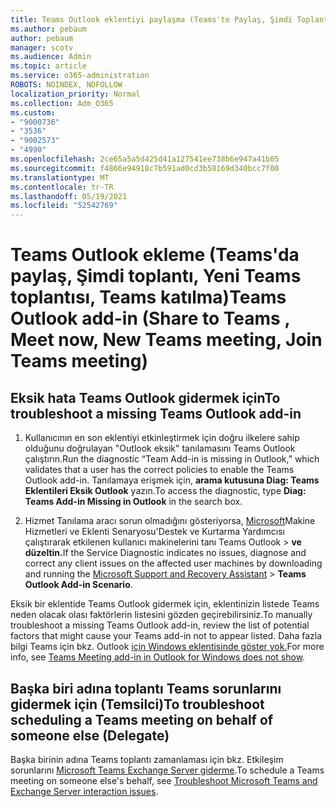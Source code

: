 ```yaml
---
title: Teams Outlook eklentiyi paylaşma (Teams'te Paylaş, Şimdi Toplantı Toplantı, Teams toplantı Teams nıza katılma)
ms.author: pebaum
author: pebaum
manager: scotv
ms.audience: Admin
ms.topic: article
ms.service: o365-administration
ROBOTS: NOINDEX, NOFOLLOW
localization_priority: Normal
ms.collection: Adm_O365
ms.custom:
- "9000736"
- "3536"
- "9002573"
- "4990"
ms.openlocfilehash: 2ce65a5a5d425d41a127541ee738b6e947a41b05
ms.sourcegitcommit: f4866e94918c7b591ad0cd3b58169d340bcc7f00
ms.translationtype: MT
ms.contentlocale: tr-TR
ms.lasthandoff: 05/19/2021
ms.locfileid: "52542769"
---
```

# <a name="teams-outlook-add-in-share-to-teams--meet-now-new-teams-meeting-join-teams-meeting"></a><span data-ttu-id="39eb7-102">Teams Outlook ekleme (Teams'da paylaş, Şimdi toplantı, Yeni Teams toplantısı, Teams katılma)</span><span class="sxs-lookup"><span data-stu-id="39eb7-102">Teams Outlook add-in (Share to Teams , Meet now, New Teams meeting, Join Teams meeting)</span></span>

## <a name="to-troubleshoot-a-missing-teams-outlook-add-in"></a><span data-ttu-id="39eb7-103">Eksik hata Teams Outlook gidermek için</span><span class="sxs-lookup"><span data-stu-id="39eb7-103">To troubleshoot a missing Teams Outlook add-in</span></span>

1. <span data-ttu-id="39eb7-104">Kullanıcının en son eklentiyi etkinleştirmek için doğru ilkelere sahip olduğunu doğrulayan "Outlook eksik" tanılamasını Teams Outlook çalıştırın.</span><span class="sxs-lookup"><span data-stu-id="39eb7-104">Run the diagnostic “Team Add-in is missing in Outlook,” which validates that a user has the correct policies to enable the Teams Outlook add-in.</span></span> <span data-ttu-id="39eb7-105">Tanılamaya erişmek için, **arama kutusuna Diag: Teams Eklentileri Eksik Outlook** yazın.</span><span class="sxs-lookup"><span data-stu-id="39eb7-105">To access the diagnostic, type **Diag: Teams Add-in Missing in Outlook** in the search box.</span></span>

1. <span data-ttu-id="39eb7-106">Hizmet Tanılama aracı sorun olmadığını gösteriyorsa, [Microsoft](https://aka.ms/SaRA-TeamsAddInScenario)Makine Hizmetleri ve Eklenti Senaryosu'Destek ve Kurtarma Yardımcısı çalıştırarak etkilenen kullanıcı makinelerini tanı Teams Outlook  >  **ve düzeltin.**</span><span class="sxs-lookup"><span data-stu-id="39eb7-106">If the Service Diagnostic indicates no issues, diagnose and correct any client issues on the affected user machines  by downloading and running the [Microsoft Support and Recovery Assistant](https://aka.ms/SaRA-TeamsAddInScenario) > **Teams Outlook Add-in Scenario**.</span></span>

<span data-ttu-id="39eb7-107">Eksik bir eklentide Teams Outlook gidermek için, eklentinizin listede Teams neden olacak olası faktörlerin listesini gözden geçirebilirsiniz.</span><span class="sxs-lookup"><span data-stu-id="39eb7-107">To manually troubleshoot a missing Teams Outlook add-in, review the list of potential factors that might cause your Teams add-in not to appear listed.</span></span> <span data-ttu-id="39eb7-108">Daha fazla bilgi Teams için bkz. Outlook [için Windows eklentisinde göster yok.](/microsoftteams/teams-add-in-for-outlook#teams-meeting-add-in-in-outlook-for-windows-does-not-show)</span><span class="sxs-lookup"><span data-stu-id="39eb7-108">For more info, see [Teams Meeting add-in in Outlook for Windows does not show](/microsoftteams/teams-add-in-for-outlook#teams-meeting-add-in-in-outlook-for-windows-does-not-show).</span></span>

## <a name="to-troubleshoot-scheduling-a-teams-meeting-on-behalf-of-someone-else-delegate"></a><span data-ttu-id="39eb7-109">Başka biri adına toplantı Teams sorunlarını gidermek için (Temsilci)</span><span class="sxs-lookup"><span data-stu-id="39eb7-109">To troubleshoot scheduling a Teams meeting on behalf of someone else (Delegate)</span></span>

<span data-ttu-id="39eb7-110">Başka birinin adına Teams toplantı zamanlaması için bkz. Etkileşim sorunlarını [Microsoft Teams Exchange Server giderme](/microsoftteams/troubleshoot/known-issues/teams-exchange-interaction-issue).</span><span class="sxs-lookup"><span data-stu-id="39eb7-110">To schedule a Teams meeting on someone else's behalf, see [Troubleshoot Microsoft Teams and Exchange Server interaction issues](/microsoftteams/troubleshoot/known-issues/teams-exchange-interaction-issue).</span></span>
